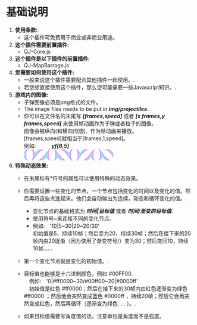 # 基础说明
1. **使用条款:**   
    - 这个插件可免费用于商业或非商业用途。
2. **这个插件需要前置插件:**
    - QJ-Core.js
3. **这个插件是以下插件的前置插件:**   
    - QJ-MapBarrage.js
4. **您需要如何使用这个插件:**
    - 一般来说这个插件需要配合其他插件一起使用。.
    - 若您想直接使用这个插件，那么您可能需要一些Javascript知识。.
5. **游戏内的图像:**   
    - 子弹图像必须是png格式的文件。
    - The image files needs to be put in ***img/projectiles***.
    - 你可以在文件名的末尾写 ***[frames,speed]*** 或者 ***[x frames,y frames,speed]*** 来使用帧动画作为子弹或者粒子的图像。   
      图像会被纵向(和横向)切割，作为帧动画来播放。   
      [frames,speed]就相当于[frames,1,speed]。   
      例如:&emsp;&emsp;&emsp;***yf[8,5]***   
      ![](img/1/yf[8,5].png)
6. **特殊动态效果:**   
    - 在末尾标有*符号的属性可以使用特殊的动态效果。
    
    - 你需要设置一些变化的节点，一个节点包括变化的时间以及变化的值。然后再将这些点连起来。他们会自动输出为连续，动态和循环变化的值。.
        - 变化节点的基础格式为 ***时间|目标值*** 或者 ***时间/渐变的目标值***.
        - 使用符号~来连接不同的变化节点。   
        - 例如:&emsp;'10|5\~30|20\~20/30'   
        初始值是5，持续10帧；然后变为20，持续30帧；然后在接下来的20帧内由20逐渐（因为使用了渐变符号/）变为30；然后变回10，持续10帧......
        
    - 第一个变化节点就是变化的初始值。.   
    
    - 目标值也能够是十六进制颜色，例如 #00FF00.   
        &emsp;例如:&emsp;'0|#ff0000\~30/#00ff00\~20|#0000ff'   
        &emsp;初始值是红色 #ff0000；然后在接下来的30帧内由红色逐渐变为绿色 #ff0000 ；然后他会突然变成蓝色 #0000ff ，持续20帧；然后它会再突然变成红色，然后再循环（逐渐变为绿色......）。.
        
    - 如果目标值需要写角度值的话，注意单位是角度而不是弧度。
